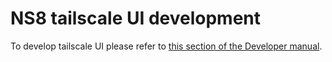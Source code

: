 # NS8 tailscale UI development

To develop tailscale UI please refer to [this section of the Developer manual](https://nethserver.github.io/ns8-core/ui/modules/#module-ui-development).
